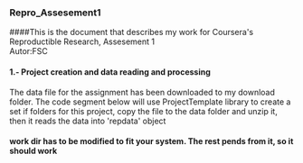 ### Repro_Assesement1

####This is the document that describes my work for Coursera's Reproductible Research, Assesement 1  
Autor:FSC

#### 1.- Project creation and data reading and processing


The data file for the assignment has been downloaded to my download folder.
The code segment below will use ProjectTemplate library to create a set if folders for this project, 
copy the file to the data folder and unzip it, then it reads the data into 'repdata' object
#### work dir has to be modified to fit your system. The rest pends from it, so it should work
